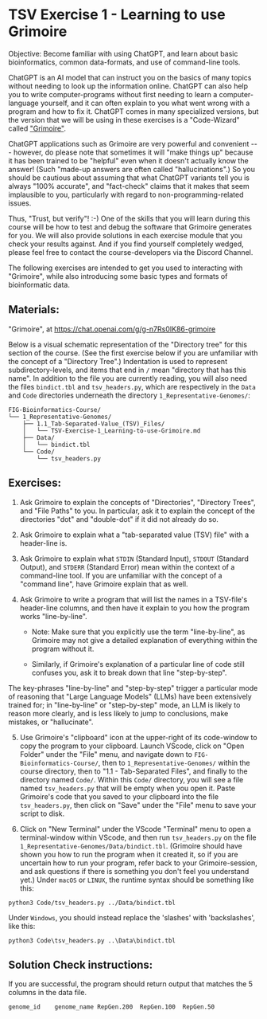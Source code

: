 # TSV Exercise 1 - Learning to use Grimoire

Objective: Become familiar with using ChatGPT, and learn about basic bioinformatics, common data-formats, and use of command-line tools.
 
ChatGPT is an AI model that can instruct you on the basics of many topics without needing to look up the information online. ChatGPT can also help you to write computer-programs without first needing to learn a computer-language yourself, and it can often explain to you what went wrong with a program and how to fix it. ChatGPT comes in many specialized versions, but the version that we will be using in these exercises is a "Code-Wizard" called ["Grimoire"](https://chat.openai.com/g/g-n7Rs0IK86-grimoire/).


ChatGPT applications such as Grimoire are very powerful and convenient --- however, do please note that sometimes it will "make things up" because it has been trained to be "helpful" even when it doesn't actually know the answer! (Such "made-up answers are often called "hallucinations".) So you should be cautious about assuming that what ChatGPT variants tell you is always "100% accurate", and "fact-check" claims that it makes that seem implausible to you, particularly with regard to non-programming-related issues.

Thus, "Trust, but verify"! :-)
One of the skills that you will learn during this course will be how to test and debug the software that Grimoire generates for you. We will also provide solutions in each exercise module that you check your results against. And if you find yourself completely wedged, please feel free to contact the course-developers via the Discord Channel.

The following exercises are intended to get you used to interacting with "Grimoire", while also introducing some basic types and formats of bioinformatic data.

## Materials: 

"Grimoire", at <https://chat.openai.com/g/g-n7Rs0IK86-grimoire>

Below is a visual schematic representation of the "Directory tree" for this section of the course. (See the first exercise below if you are unfamiliar with the concept of a "Directory Tree".) Indentation is used to represent subdirectory-levels, and items that end in `/` mean "directory that has this name". In addition to the file you are currently reading, you will also need the files `bindict.tbl` and `tsv_headers.py`,
which are respectively in the `Data` and `Code` directories underneath the directory
`1_Representative-Genomes/`:

<!--
* FIG-Bioinformatics-Course/
    * 1_Representative-Genomes/
        * 1.1_Tab-Separated-Value_(TSV)_Files/
            * TSV-Exercise-1_Learning-to-use-Grimoire.md

        * Data/
            * bindict.tbl
        * Code/
            * tsv_headers.py
-->
```
FIG-Bioinformatics-Course/
└── 1_Representative-Genomes/
    ├── 1.1_Tab-Separated-Value_(TSV)_Files/
    │   └── TSV-Exercise-1_Learning-to-use-Grimoire.md
    ├── Data/
    │   └── bindict.tbl
    └── Code/
        └── tsv_headers.py
```

## Exercises: 

1. Ask Grimoire to explain the concepts of "Directories", "Directory Trees", and "File Paths" to you. In particular, ask it to explain the concept of the directories "dot" and "double-dot" if it did not already do so.

2. Ask Grimoire to explain what a "tab-separated value (TSV) file" with a header-line is.

3. Ask Grimoire to explain what `STDIN` (Standard Input), `STDOUT` (Standard Output), and `STDERR` (Standard Error) mean within the context of a command-line tool. If you are unfamiliar with the concept of a "command line", have Grimoire explain that as well.

4. Ask Grimoire to write a program that will list the names in a TSV-file's header-line columns, and then have it explain to you how the program works "line-by-line".
    * Note: Make sure that you explicitly use the term "line-by-line", as Grimoire may not give a detailed explanation of everything within the program without it.

    * Similarly, if Grimoire's explanation of a particular line of code
    still confuses you, ask it to break down that line "step-by-step".

The key-phrases "line-by-line" and "step-by-step" trigger a particular mode of reasoning that "Large Language Models" (LLMs) have been extensively trained for; in "line-by-line" or "step-by-step" mode, an LLM is likely to reason more clearly, and is less likely to jump to conclusions, make mistakes, or "hallucinate".

5. Use Grimoire's "clipboard" icon at the upper-right of its code-window to copy the program to your clipboard. Launch VScode, click on "Open Folder" under the "File" menu, and navigate down to `FIG-Bioinformatics-Course/`, then to `1_Representative-Genomes/` within the course directory, then to "1.1 - Tab-Separated Files", and finally to the directory named `Code/`. Within this `Code/` directory, you will see a file named `tsv_headers.py` that will be empty when you open it. Paste Grimoire's code that you saved to your clipboard into the file `tsv_headers.py`, then click on "Save" under the "File" menu to save your script to disk. 

6. Click on "New Terminal" under the VScode "Terminal" menu to open a terminal-window within VScode, and then run `tsv_headers.py` on the file `1_Representative-Genomes/Data/bindict.tbl`. (Grimoire should have shown you how to run the program when it created it, so if you are uncertain how to run your program, refer back to your Grimoire-session, and ask questions if there is something you don't feel you understand yet.) Under `macOS` or `LINUX`, the runtime syntax should be something like this:

``` python3 Code/tsv_headers.py ../Data/bindict.tbl ```

Under `Windows`, you should instead replace the 'slashes' with 'backslashes', like this:

``` python3 Code\tsv_headers.py ..\Data\bindict.tbl ```

## Solution Check instructions:
If you are successful, the program should return output that matches the 5 columns in the data file.

```genome_id	genome_name	RepGen.200	RepGen.100	RepGen.50```
